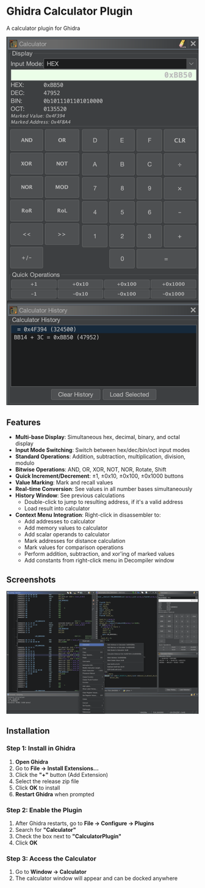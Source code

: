 # Ghidra Calculator Plugin

A calculator plugin for Ghidra


![](screenshots/ghidraCalcMainScreenshot.PNG)


## Features

- **Multi-base Display**: Simultaneous hex, decimal, binary, and octal display
- **Input Mode Switching**: Switch between hex/dec/bin/oct input modes
- **Standard Operations**: Addition, subtraction, multiplication, division, modulo
- **Bitwise Operations**: AND, OR, XOR, NOT, NOR, Rotate, Shift
- **Quick Increment/Decrement**: ±1, ±0x10, ±0x100, ±0x1000 buttons
- **Value Marking**: Mark and recall values
- **Real-time Conversion**: See values in all number bases simultaneously
- **History Window**: See previous calculations
  - Double-click to jump to resulting address, if it's a valid address
  - Load result into calculator
- **Context Menu Integration**: Right-click in disassembler to:
  - Add addresses to calculator
  - Add memory values to calculator
  - Add scalar operands to calculator
  - Mark addresses for distance calculation
  - Mark values for comparison operations
  - Perform addition, subtraction, and xor'ing of marked values
  - Add constants from right-click menu in Decompiler window

## Screenshots

![](screenshots/ghidraCalcFullScreenshot.PNG)

## Installation

### Step 1: Install in Ghidra
1. **Open Ghidra**
2. Go to **File → Install Extensions...**
3. Click the **"+"** button (Add Extension)
4. Select the release zip file
5. Click **OK** to install
6. **Restart Ghidra** when prompted

### Step 2: Enable the Plugin
1. After Ghidra restarts, go to **File → Configure → Plugins**
2. Search for **"Calculator"**
3. Check the box next to **"CalculatorPlugin"**
4. Click **OK**

### Step 3: Access the Calculator
1. Go to **Window → Calculator**
2. The calculator window will appear and can be docked anywhere
